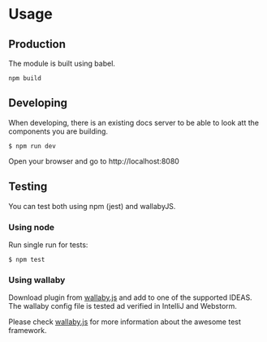 # Usage

## Production

The module is built using babel.

  ```npm build```

## Developing

When developing, there is an existing docs server to be able to look att the components you are building.
 
 ```$ npm run dev```

Open your browser and go to http://localhost:8080

## Testing

You can test both using npm (jest) and wallabyJS. 

### Using node

Run single run for tests:

```$ npm test```

### Using wallaby

Download plugin from [wallaby.js](http://www.wallabyjs.com) and add to one of the supported IDEAS.
The wallaby config file is tested ad verified in IntelliJ and Webstorm.

Please check [wallaby.js](http://www.wallabyjs.com) for more information about the awesome test framework.
